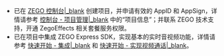 - 已在 [ZEGO 控制台\|_blank](https://console.zego.im) 创建项目，并申请有效的 AppID 和 AppSign，详情请参考 [控制台 - 项目管理\|_blank](#12107) 中的“项目信息”；并联系 ZEGO 技术支持，开通 ZegoEffects 相关套餐服务权限。
- 已在项目中集成 ZEGO Express SDK，实现基本的实时音视频功能，详情请参考 [快速开始 - 集成\|_blank](!ExpressVideoSDK-Integration/SDK_Integration) 和 [快速开始 - 实现视频通话\|_blank](!ExpressVideoSDK-Integration/Solution_Implementation)。
